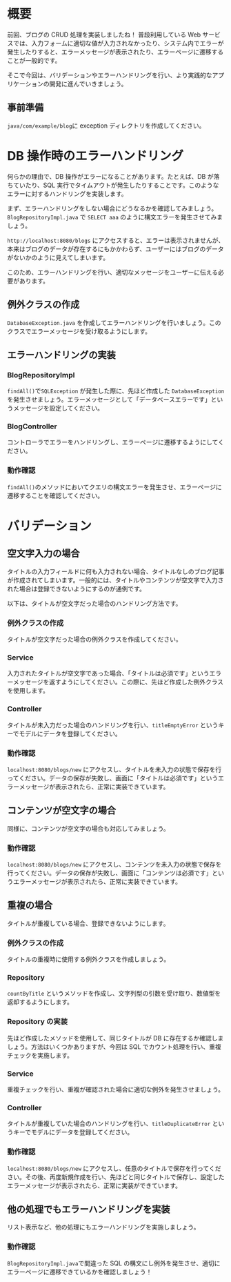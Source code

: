 # 概要

前回、ブログの CRUD 処理を実装しましたね！
普段利用している Web サービスでは、入力フォームに適切な値が入力されなかったり、システム内でエラーが発生したりすると、エラーメッセージが表示されたり、エラーページに遷移することが一般的です。

そこで今回は、バリデーションやエラーハンドリングを行い、より実践的なアプリケーションの開発に進んでいきましょう。

## 事前準備

`java/com/example/blog`に exception ディレクトリを作成してください。

# DB 操作時のエラーハンドリング

何らかの理由で、DB 操作がエラーになることがあります。たとえば、DB が落ちていたり、SQL 実行でタイムアウトが発生したりすることです。このようなエラーに対するハンドリングを実装します。

まず、エラーハンドリングをしない場合にどうなるかを確認してみましょう。`BlogRepositoryImpl.java` で `SELECT aaa` のように構文エラーを発生させてみましょう。

`http://localhost:8080/blogs` にアクセスすると、エラーは表示されませんが、本来はブログのデータが存在するにもかかわらず、ユーザーにはブログのデータがないかのように見えてしまいます。

このため、エラーハンドリングを行い、適切なメッセージをユーザーに伝える必要があります。

## 例外クラスの作成

`DatabaseException.java` を作成してエラーハンドリングを行いましょう。このクラスでエラーメッセージを受け取るようにします。

## エラーハンドリングの実装

### BlogRepositoryImpl

`findAll()`で`SQLException` が発生した際に、先ほど作成した `DatabaseException` を発生させましょう。エラーメッセージとして「データベースエラーです」というメッセージを設定してください。

### BlogController

コントローラでエラーをハンドリングし、エラーページに遷移するようにしてください。

### 動作確認

`findAll()`のメソッドにおいてクエリの構文エラーを発生させ、エラーページに遷移することを確認してください。

# バリデーション

## 空文字入力の場合

タイトルの入力フィールドに何も入力されない場合、タイトルなしのブログ記事が作成されてしまいます。一般的には、タイトルやコンテンツが空文字で入力された場合は登録できないようにするのが通例です。

以下は、タイトルが空文字だった場合のハンドリング方法です。

### 例外クラスの作成

タイトルが空文字だった場合の例外クラスを作成してください。

### Service

入力されたタイトルが空文字であった場合、「タイトルは必須です」というエラーメッセージを返すようにしてください。この際に、先ほど作成した例外クラスを使用します。

### Controller

タイトルが未入力だった場合のハンドリングを行い、`titleEmptyError` というキーでモデルにデータを登録してください。

### 動作確認

`localhost:8080/blogs/new` にアクセスし、タイトルを未入力の状態で保存を行ってください。データの保存が失敗し、画面に「タイトルは必須です」というエラーメッセージが表示されたら、正常に実装できています。

## コンテンツが空文字の場合

同様に、コンテンツが空文字の場合も対応してみましょう。

### 動作確認

`localhost:8080/blogs/new` にアクセスし、コンテンツを未入力の状態で保存を行ってください。データの保存が失敗し、画面に「コンテンツは必須です」というエラーメッセージが表示されたら、正常に実装できています。

## 重複の場合

タイトルが重複している場合、登録できないようにします。

### 例外クラスの作成

タイトルの重複時に使用する例外クラスを作成しましょう。

### Repository

`countByTitle` というメソッドを作成し、文字列型の引数を受け取り、数値型を返却するようにします。

### Repository の実装

先ほど作成したメソッドを使用して、同じタイトルが DB に存在するか確認しましょう。方法はいくつかありますが、今回は SQL でカウント処理を行い、重複チェックを実施します。

### Service

重複チェックを行い、重複が確認された場合に適切な例外を発生させましょう。

### Controller

タイトルが重複していた場合のハンドリングを行い、`titleDuplicateError` というキーでモデルにデータを登録してください。

### 動作確認

`localhost:8080/blogs/new` にアクセスし、任意のタイトルで保存を行ってください。その後、再度新規作成を行い、先ほどと同じタイトルで保存し、設定したエラーメッセージが表示されたら、正常に実装ができています。

## 他の処理でもエラーハンドリングを実装

リスト表示など、他の処理にもエラーハンドリングを実施しましょう。

### 動作確認

`BlogRepositoryImpl.java`で間違った SQL の構文にし例外を発生させ、適切にエラーページに遷移できているかを確認しましょう！
